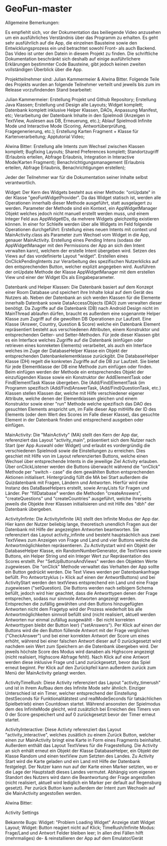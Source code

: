 # GeoFun-master

Allgemeine Bemerkungen:

Es empfiehlt sich, vor der Dokumentation das beiliegende Video anzusehen um ein ausführliches Verständnis über das Programm
zu erhalten. Es geht sehr ausführlich auf die App, die einzelnen Bausteine sowie den Entwicklungsprozess ein und betrachtet sowohl Front- als auch Backend.
Das Video ist unter den Datein in diesem Projekt zu finden.
Die schriftliche Dokumentation beschränkt sich deshalb auf einige ausführlichere Erklärungen bestimmter Code Bausteine, gibt jedoch keinen zweiten vollständigen Überblick über die App.

Projektteilnehmer sind: Julian Kammermeier & Alwina Bitter. Folgende Teile des Projekts wurden an folgende Teilnehmer verteilt und jeweils bis zum im Release vorzufindenden Stand  bearbeitet:

Julian Kammermeier: Erstellung Projekt und Github Repository; Erstellung Java Klassen; Erstellung und Design alle Layouts; Widget komplett; Datenbank komplett inklusive Helper Klassen, DAOs, Anpassung Manifest, etc; Verarbeitung der Datenbank Inhalte in den Spielmodi (Anzeigen in TextView, Auslesen aus DB, Erneuerung, etc.); Ablauf Spielmodi Infinite Mode und Interactive Mode (Scoring, Antwortüberprüfung, Fragegenerierung, etc.); Erstellung Karten Fragment + Klasse für Kartenverarbeitung; Apptutorial Video;

Alwina Bitter: Erstellung alle Intents zum Wechsel zwischen Klassen komplett; Bugfixing Layouts; Shared Preferences komplett; Standortzugriff (Erlaubnis erteilen, Abfrage Erlaubnis, Integration in Interactive Mode/Karten Fragment); Benachrichtigungsmanagement (Erlaubnis erteilen, Abfrage Erlaubnis, Benachrichtigungen erstellen);

Jeder der Teilnehmer war für die Dokumentation seiner Inhalte selbst verantwortlich.

Widget:
Der Kern des Widgets besteht aus einer Methode: "onUpdate" in der Klasse "geoFunWidgetProvider". Da das Widget statisch ist, werden alle Operationen innerhalb dieser Methode ausgeführt, statt ausgelagert zu werden.
Parameter der Methode sind ein Kontext, ein AppWidgetManager Objekt welches jedoch nicht manuell erstellt werden muss, und einem Integer Feld aus AppWidgetIDs, da mehrere Widgets gleichzeitig existieren können.
In einer for Schleife werden über alle Widgets im Feld folgende Operationen durchgeführt:
Erstellung eines neuen Intents mit context und MainActivity.class als Parameter zum Wechsel vom Widget in die App, genauer MainActivity.
Erstellung eines Pending Intens (sodass der AppWidgetManager mit den Permissions der App an sich den Intent verwalten kann), welchem der erstelle Intent übergeben wird.
Setzen des Views auf das vordefinierte Layout "widget".
Erstellen eines OnClickPendingIntents zur Verarbeitung des spezifischen Nutzerklicks auf den entsprechenden Button, welcher explizit angegeben wird.
Ausführen der onUpdate Methode der Klasse AppWidgetManager mit dem erstellen View und einer der Widget IDs als Eingabeparameter.


Datenbank und Helper Klassen:
Die Datenbank basiert auf dem Konzept einer Room Database und speichert ihre Inhalte lokal auf dem Gerät des Nutzers ab.
Neben der Datenbank an sich werden Klassen für die Elemente innerhalb Datenbank sowie DataAccessObjects (DAO) zum verwalten dieser benötigt. Da Zugriffe auf die Datenbank (DB) nach Android Design nicht im MainThread ablaufen dürfen, braucht es außerdem eine sogenannte Helper Klasse zum Zugriff auf die gewollten DB Operationen zur Laufzeit.
Eine Klasse (Answer, Country, Question & Score) welche ein Datenbank Element repräsentiert besteht aus verschiedenen Attributen, einem Konstruktor und entsprechenden Getter- und Setter-Methoden. Für jede dieser Klassen gibt es ein Interface welches Zugriffe auf die Datenbank (einfügen oder retrieven eines konreketen Elements) verarbeitet, als auch ein Interface welches im Zuge der DatabaseHelper Klasse ein Objekt der entsprechenden Datenbankelementklasse zurückgibt.
Die DatabaseHelper Klasse (DH) regelt die konkreten Zugriffe auf die DB zur Laufzeit. Sie bietet für jede Elementklasse der DB eine Methode zum einfügen oder finden.
Beim einfügen werden der Methode ein entsprechendes Objekt der einzufügenden Klasse sowie ein Konstruktor der AddElementTask oder FindElementTask Klasse übergeben. Die (Add/Find)ElementTask (im Programm spezifisch (Add/Find)AnswerTask, (Add/Find)QuestionTask, etc.) Klassen stellen Klassen dar, welche mit Hilfe verschiedener eigener Attribute, welche denen der Elementklassen gleichen und einem Konstruktor sowie einer "run" Methode welche spezifisch das DAO des gesuchten Elements anspricht um, im Falle dieser App mitHilfe der ID des Elements (oder dem Wert des Scores im Falle dieser Klasse), das gesuchte Element in der Datenbank finden und entsprechend ausgeben oder einfügen.

MainActivity:
Die "MainActivty" (MA) stellt den Kern der App dar, referenziert das Layout "activity_main", präsentiert sich dem Nutzer nach Start (per App Auswahl oder Widget) und erlaubt es vordergründig die verschiedenen Spielmodi sowie die Einstellungen zu erreichen. Dies geschiet mit Hilfe von im Layout referenzierten Buttons, welche einen Wechsel über entsprechende Intents in die jeweilige Ziel Activity erlauben. Über onClickListener werden die Buttons überwacht während die "onClick" Methode per "switch - case" die dem gewählten Button entsprechenden Aktionen initialisert.
Hintergründig füllt die MA bei Start außerdem die Quizdatenbank mit Fragen, Ländern und Antworten. Hierfür wird eine Instanz des DataBaseHelpers erstellt, sowie ArrayLists für Fragen und Länder. Per "fillDatabase" werden die Methoden "createAnswers", "createQuestions" und "createCountries" ausgeführt, welche ihrerseits jeweils die Objekte ihrer Klassen initialisieren und mit Hilfe des "dbh" der Datenbank übergeben.

ActivityInfinte:
Die ActivityInfinite (AI) stellt den Infinite Modus der App dar. Hier kann der Nutzer beliebig lange, theoretisch unendlich Fragen aus der Datenbank mit Hilfe der angezeigten Antworten beantworten. Sie referenziert das Layout activity_infinite und besteht hauptsächlich aus zwei TextViews zum Anzeigen von Frage und Land und vier Buttons welche die Antwortmöglichkeiten repräsentieren.
Zu Activitystart wird ein Objekt der DatabaseHelper Klasse, ein RandomNumberGenerator, die TextViews sowie Buttons, ein Helper String und ein Integer Wert zur Repräsentation des Scores erstellt.
Per "SetUpButtonsAndViews" werden den Objekten Werte zugewiesen. Die "onClick" Methode verwaltet das Verhalten der App sollte ein Button gedrückt werden.
Die Text Views werden per Datenbankanfrage befüllt. Pro Antwortzyklus (= Klick auf einen der AntwortButtons) und bei ActivityStart werden den textViews entsprechend ein Land und eine Frage zugewiesen ("setQuestion).
Die Buttons werden nach selbigem Schema befüllt, jedoch wird hier geachtet, dass die Antworttypen denen der Frage entsprechen, sodass nur sinnvole Antworten angezeigt werden. Entsprechen die zufällig gewählten und den Buttons hinzugefügten Antworten nicht dem Fragetyp wird der Prozess wiederholt bis alle Antwortmöglichkeiten sinnvoll befüllt sind (nicht realisiert, aktuell werden Antworten nur einmal zufällug ausgewählt - Bei nicht korrekten Antworttypen bleibt der Button leer) ("setAnswers").
Per Klick auf einen der Buttons wird die den Button füllende Antwort mit der Frage verglichen ("CheckAnswer") und bei einer korrekten Antwort der Score um eines erhöht, während bei einer falschen Antwort dieser auf 0 zurückgesetzt wird nachdem sein Wert zum Speichern an die Datenbank übergeben wird. Der jeweils höchste Score des Modus wird danaben als Highscore angezeigt (nicht realisiert, Highscore Abfrage fehlt).
Nach Klick auf eine Antwort werden diese inklusive Frage und Land zurückgesetzt, bevor das Spiel erneut beginnt.
Per Klick auf den Zurückpfeil kann außerdem zurück zum Menü der MainActivity gelangt werden.

ActivityTimeRush:
Diese Activity referenziert das Layout "activity_timerush" und ist in ihrem Aufbau dem des Infinite Mode sehr ähnlich. Einziger Unterschied ist ein Timer, welcher entsprechend der Einstellung (testSeconds für Funktionalitätstest und realModeSeconds für tatsächlichen Spielbetrieb) einen Countdown startet. Während ansonsten der Spielmodus dem des InfiniteMode gleicht, wird zusätzlich bei Erreichen des Timers von 0 der Score gespeichert und auf 0 zurückgesetzt bevor der Timer erneut startet.

ActivityInteractive:
Diese Activty referenziert das Layout "activity_interactive", welches zusätlich zu einem Zurück Button, welcher einen zur MainActivity bringt eine Karte in Form eines Fragments beinhaltet. Außerdem enthält das Layout TextViews für die Fragestellung.
Die Activity an sich enhält erneut ein Objekt der Klasse DatabaseHelper, ein Objekt der Klasse Random und einen textView zum Setzten des Landes.
Zu Activity Start wird die Karte geladen und ein Land mit Hilfe der Datenbank festgelegt. Der Nutzer kann nun auf der Karte einen Marker setzten, wo er die Lage der Hauptstadt dieses Landes vermutet. Abhängig vom eigenen Standort des Nutzers wird dann die Beantwortung der Frage angestoßen (nicht realisiert, aktuell wird lediglich ein Marker per default auf Regensburg gesetzt).
Per zurück Button kann außerdem der Intent zum Wechseln auf die MainActivity angestoßen werden.

Alwina Bitter:

Activity Settings

Bekannte Bugs:
Widget: "Problem Loading Widget" Anzeige statt Widget Layout;
Widget: Button reagiert nicht auf Klick;
TimeRush/Infinite Modus: Frage/Land und Antwort Felder bleiben leer;
In allen drei Fällen hilft (mehrmaliges) de- & reinstallieren der App auf dem Emulator/Gerät
